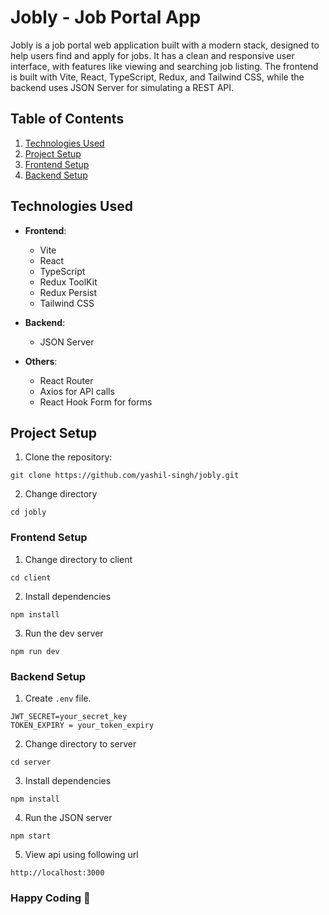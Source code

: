 # Jobly - Job Portal App

Jobly is a job portal web application built with a modern stack, designed to help users find and apply for jobs. It has a clean and responsive user interface, with features like viewing and searching job listing. The frontend is built with Vite, React, TypeScript, Redux, and Tailwind CSS, while the backend uses JSON Server for simulating a REST API.

## Table of Contents

1. [Technologies Used](#technologies-used)
2. [Project Setup](#project-setup)
3. [Frontend Setup](#frontend-setup)
4. [Backend Setup](#backend-setup)

## Technologies Used

- **Frontend**:
  - Vite
  - React
  - TypeScript
  - Redux ToolKit
  - Redux Persist
  - Tailwind CSS
- **Backend**:
  - JSON Server
- **Others**:

  - React Router
  - Axios for API calls
  - React Hook Form for forms

## Project Setup

1. Clone the repository:

```
git clone https://github.com/yashil-singh/jobly.git
```

2. Change directory

```
cd jobly
```

### Frontend Setup

1. Change directory to client

```
cd client
```

2. Install dependencies

```
npm install
```

3. Run the dev server

```
npm run dev
```

### Backend Setup

1. Create `.env` file.

```
JWT_SECRET=your_secret_key
TOKEN_EXPIRY = your_token_expiry
```

2. Change directory to server

```
cd server
```

3. Install dependencies

```
npm install
```

4. Run the JSON server

```
npm start
```

5. View api using following url

```
http://localhost:3000
```

### Happy Coding 🤘
